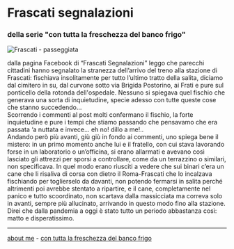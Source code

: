 # Frascati segnalazioni  
### della serie "con tutta la freschezza del banco frigo"  

![](https://live.staticflickr.com/65535/52417535379_c561155568_c.jpg "Frascati - passeggiata")  

dalla pagina Facebook di “Frascati Segnalazioni” leggo che parecchi cittadini hanno segnalato la stranezza dell’arrivo del treno alla stazione di Frascati: fischiava insolitamente per tutto l’ultimo tratto della salita, diciamo dal cimitero in su, dal curvone sotto via Brigida Postorino, ai Frati e pure sul ponticello della rotonda dell'ospedale. Nessuno si spiegava quel fischio che generava una sorta di inquietudine, specie adesso con tutte queste cose che stanno succedendo…  
Scorrendo i commenti al post molti confermano il fischio, la forte inquietudine e pure i tempi che stiamo passando che pensavamo che era passata ‘a nuttata e invece… eh no! dillo a me!..   
Andando però più avanti, giù giù in fondo ai commenti, uno spiega bene il mistero: in un primo momento anche lui e il fratello, con cui stava lavorando forse in un laboratorio o un’officina, si erano allarmati e avevano così lasciato gli attrezzi per sporsi a controllare, come da un terrazzino o similari, non specificava. In quel modo erano riusciti a vedere che sui binari c’era un cane che li risaliva di corsa con dietro il Roma-Frascati che lo incalzava fischiando per toglierselo da davanti, non potendo fermarsi in salita perché altrimenti poi avrebbe stentato a ripartire, e il cane, completamente nel panico e tutto scoordinato, non scartava dalla massicciata ma correva solo in avanti, sempre più allucinato, arrivando in questo modo fino alla stazione.  
Direi che dalla pandemia a oggi è stato tutto un periodo abbastanza così: matto e disperatissimo.   


---    
[about me](https://about.me/cacioman) - [con tutta la freschezza del banco frigo](drn-000.md)  

